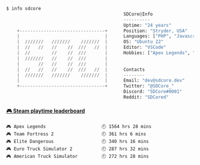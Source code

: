 ```python
$ info sdcore
                                            SDCore@Info
                                            ----------
                                            Uptime: "24 years"
    +--------------------------------+      Position: "Stryder, USA"
    |                                |      Languages: ["PHP", "Javascript", "Typescript", "HTML", "CSS"]
    |  ///////   ///////    ///////  |      OS: "Ubuntu 22"
    |  //   //   //    //  ///   //  |      Editor: "VSCode"
    |  //        //    //  ///       |      Hobbies: ["Apex Legends", "Video Game Lore", "Radio"]
    |  ///////   //    //  ///       |
    |       //   //    //  ///       |
    |  //   //   //    //  ///   //  |      Contacts
    |  ///////   ///////    ///////  |      --------
    |                                |      Email: "dev@sdcore.dev"
    +--------------------------------+      Twitter: "@SDCore_"
                                            Discord: "SDCore#0001"
                                            Reddit: "SDCored"

``` 

<!-- steam-box start -->
#### <a href="https://gist.github.com/1c0ec2b46821ed572b57a570bc1ea74f" target="_blank">🎮 Steam playtime leaderboard</a>
```text
🎮 Apex Legends                     🕘 1564 hrs 28 mins
🎮 Team Fortress 2                  🕘 361 hrs 6 mins
🎮 Elite Dangerous                  🕘 340 hrs 16 mins
🎮 Euro Truck Simulator 2           🕘 287 hrs 32 mins
🎮 American Truck Simulator         🕘 272 hrs 28 mins
```
<!-- Powered by https://github.com/YouEclipse/steam-box . -->
<!-- steam-box end -->

